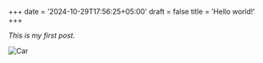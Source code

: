 +++
date = '2024-10-29T17:56:25+05:00'
draft = false
title = 'Hello world!'
+++

*This is my first post.*

![Car](/assets/images/beautiful_car.jpg#center)
<!-- {{< figure align=center src="/assets/images/beautiful_car.jpg#center" >}} -->
